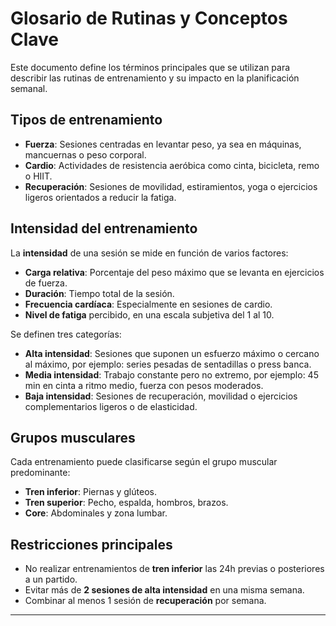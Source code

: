 # Glosario de Rutinas y Conceptos Clave

Este documento define los términos principales que se utilizan para describir las rutinas de entrenamiento y su impacto en la planificación semanal.  

## Tipos de entrenamiento

- **Fuerza**: Sesiones centradas en levantar peso, ya sea en máquinas, mancuernas o peso corporal.  
- **Cardio**: Actividades de resistencia aeróbica como cinta, bicicleta, remo o HIIT.  
- **Recuperación**: Sesiones de movilidad, estiramientos, yoga o ejercicios ligeros orientados a reducir la fatiga.

## Intensidad del entrenamiento

La **intensidad** de una sesión se mide en función de varios factores:
- **Carga relativa**: Porcentaje del peso máximo que se levanta en ejercicios de fuerza.  
- **Duración**: Tiempo total de la sesión.  
- **Frecuencia cardíaca**: Especialmente en sesiones de cardio.  
- **Nivel de fatiga** percibido, en una escala subjetiva del 1 al 10.  

Se definen tres categorías:  
- **Alta intensidad**: Sesiones que suponen un esfuerzo máximo o cercano al máximo, por ejemplo: series pesadas de sentadillas o press banca.  
- **Media intensidad**: Trabajo constante pero no extremo, por ejemplo: 45 min en cinta a ritmo medio, fuerza con pesos moderados.  
- **Baja intensidad**: Sesiones de recuperación, movilidad o ejercicios complementarios ligeros o de elasticidad.  

## Grupos musculares

Cada entrenamiento puede clasificarse según el grupo muscular predominante:
- **Tren inferior**: Piernas y glúteos.  
- **Tren superior**: Pecho, espalda, hombros, brazos.  
- **Core**: Abdominales y zona lumbar.  

## Restricciones principales

- No realizar entrenamientos de **tren inferior** las 24h previas o posteriores a un partido.  
- Evitar más de **2 sesiones de alta intensidad** en una misma semana.  
- Combinar al menos 1 sesión de **recuperación** por semana.  

---
